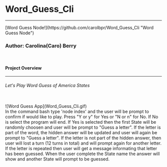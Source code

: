 # Word_Guess_Cli
<hr>
[Word Guess Node!](https://github.com/carolbpr/Word_Guess_Cli "Word Guess Node")
<br>
<h3>Author: Carolina(Caro) Berry</h3>
<br>
<h4>Project Overview</h4>
<hr>
<h6>Let's Play Word Guess of America States</h6>
<br>
![Word Guess App](Word_Guess_Cli.gif)
<br>
In the command bash type 'node index' and the user will be prompt to confirm if would like to play. Press "Y or y" for Yes or "N or n" for No. If No is select the program will end. If Yes is selected then the first State will be randomly choosen and user will be prompt to "Guess a letter". If the letter is part of the word, the hidden answer will be updated and user will again be prompt to "Guess a letter". If the letter is not part of the hidden answer, then user will lost a turn (12 turns in total) and will prompt again for another letter. If the letter is repeated then user will get a message informating that letter has been guessed. When the user complete the State name the answer will show and another State will prompt to be guessed.

